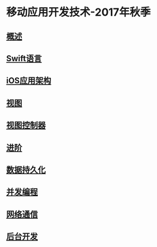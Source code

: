 # 移动应用开发技术-2017年秋季


## [概述](slides/1/1.html)

## [Swift语言](slides/2/2.html)

## [iOS应用架构](slides/3/3.html)

## [视图](slides/4/4.html)

## [视图控制器](slides/5/5.html)

## [进阶](slides/6/6.html)

## [数据持久化](slides/7/7.html)

## [并发编程](slides/8/8.html)

## [网络通信](slides/9/9.html)

## [后台开发](slides/10/10.html)
